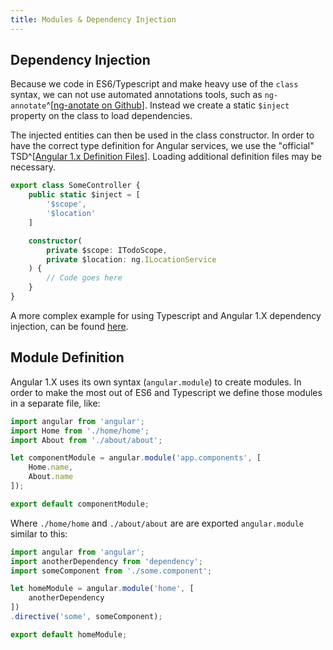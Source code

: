 ```yaml
---
title: Modules & Dependency Injection
---
```


## Dependency Injection

Because we code in ES6/Typescript and make heavy use of the `class` syntax, we can not use automated annotations tools, such as `ng-annotate`^[[ng-anotate on Github](https://github.com/olov/ng-annotate)]. Instead we create a static `$inject` property on the class to load dependencies.

The injected entities can then be used in the class constructor. In order to have the correct type definition for Angular services, we use the "official" TSD^[[Angular 1.x Definition Files](https://github.com/borisyankov/DefinitelyTyped/blob/master/angularjs/angular.d.ts)]. Loading additional definition files may be necessary.

``` typescript
export class SomeController {
	public static $inject = [
		'$scope',
		'$location'
	]

    constructor(
    	private $scope: ITodoScope,
    	private $location: ng.ILocationService
    ) {
        // Code goes here
    }
}
```

A more complex example for using Typescript and Angular 1.X dependency injection, can be found [here](https://github.com/angular-class/NG6-starter).



## Module Definition

Angular 1.X uses its own syntax (`angular.module`) to create modules. In order to make the most out of ES6 and Typescript we define those modules in a separate file, like:

``` typescript
import angular from 'angular';
import Home from './home/home';
import About from './about/about';

let componentModule = angular.module('app.components', [
	Home.name,
	About.name
]);

export default componentModule;
```

Where `./home/home` and `./about/about` are are exported `angular.module`  similar to this:

``` typescript
import angular from 'angular';
import anotherDependency from 'dependency';
import someComponent from './some.component';

let homeModule = angular.module('home', [
	anotherDependency
])
.directive('some', someComponent);

export default homeModule;
```

